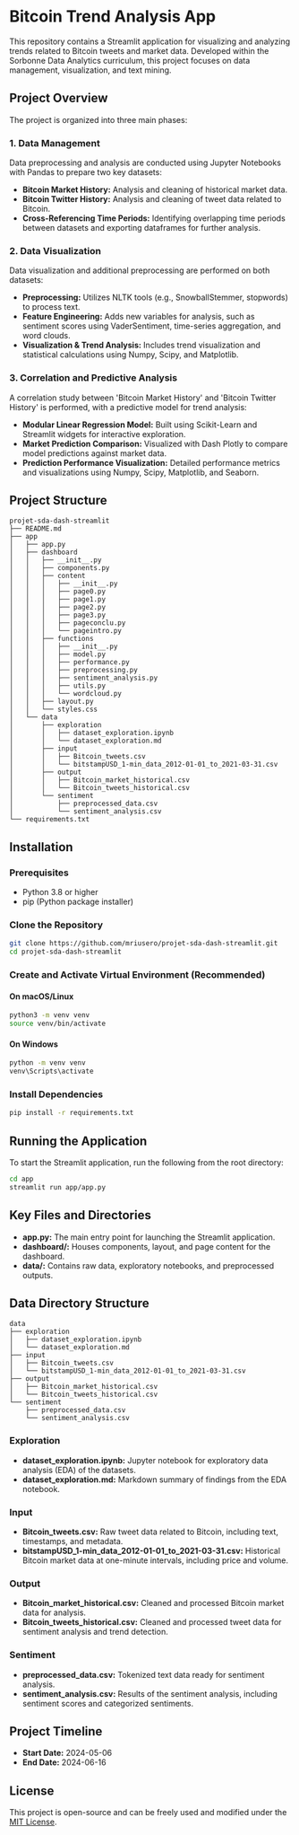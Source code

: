 # Bitcoin Trend Analysis App

This repository contains a Streamlit application for visualizing and analyzing trends related to Bitcoin tweets and market data. Developed within the Sorbonne Data Analytics curriculum, this project focuses on data management, visualization, and text mining.

## Project Overview

The project is organized into three main phases:

### 1. Data Management

Data preprocessing and analysis are conducted using Jupyter Notebooks with Pandas to prepare two key datasets:

- **Bitcoin Market History:** Analysis and cleaning of historical market data.
- **Bitcoin Twitter History:** Analysis and cleaning of tweet data related to Bitcoin.
- **Cross-Referencing Time Periods:** Identifying overlapping time periods between datasets and exporting dataframes for further analysis.

### 2. Data Visualization

Data visualization and additional preprocessing are performed on both datasets:

- **Preprocessing:** Utilizes NLTK tools (e.g., SnowballStemmer, stopwords) to process text.
- **Feature Engineering:** Adds new variables for analysis, such as sentiment scores using VaderSentiment, time-series aggregation, and word clouds.
- **Visualization & Trend Analysis:** Includes trend visualization and statistical calculations using Numpy, Scipy, and Matplotlib.

### 3. Correlation and Predictive Analysis

A correlation study between 'Bitcoin Market History' and 'Bitcoin Twitter History' is performed, with a predictive model for trend analysis:

- **Modular Linear Regression Model:** Built using Scikit-Learn and Streamlit widgets for interactive exploration.
- **Market Prediction Comparison:** Visualized with Dash Plotly to compare model predictions against market data.
- **Prediction Performance Visualization:** Detailed performance metrics and visualizations using Numpy, Scipy, Matplotlib, and Seaborn.

## Project Structure

```plaintext
projet-sda-dash-streamlit
├── README.md
├── app
│   ├── app.py
│   ├── dashboard
│   │   ├── __init__.py
│   │   ├── components.py
│   │   ├── content
│   │   │   ├── __init__.py
│   │   │   ├── page0.py
│   │   │   ├── page1.py
│   │   │   ├── page2.py
│   │   │   ├── page3.py
│   │   │   ├── pageconclu.py
│   │   │   └── pageintro.py
│   │   ├── functions
│   │   │   ├── __init__.py
│   │   │   ├── model.py
│   │   │   ├── performance.py
│   │   │   ├── preprocessing.py
│   │   │   ├── sentiment_analysis.py
│   │   │   ├── utils.py
│   │   │   └── wordcloud.py
│   │   ├── layout.py
│   │   └── styles.css
│   └── data
│       ├── exploration
│       │   ├── dataset_exploration.ipynb
│       │   └── dataset_exploration.md
│       ├── input
│       │   ├── Bitcoin_tweets.csv
│       │   └── bitstampUSD_1-min_data_2012-01-01_to_2021-03-31.csv
│       ├── output
│       │   ├── Bitcoin_market_historical.csv
│       │   └── Bitcoin_tweets_historical.csv
│       └── sentiment
│           ├── preprocessed_data.csv
│           └── sentiment_analysis.csv
└── requirements.txt
```

## Installation

### Prerequisites

- Python 3.8 or higher
- pip (Python package installer)

### Clone the Repository

```bash
git clone https://github.com/mriusero/projet-sda-dash-streamlit.git
cd projet-sda-dash-streamlit
```

### Create and Activate Virtual Environment (Recommended)

#### On macOS/Linux
```bash
python3 -m venv venv
source venv/bin/activate
```

#### On Windows
```bash
python -m venv venv
venv\Scripts\activate
```

### Install Dependencies
```bash
pip install -r requirements.txt
```

## Running the Application

To start the Streamlit application, run the following from the root directory:

```bash
cd app 
streamlit run app/app.py
```

## Key Files and Directories

- **app.py:** The main entry point for launching the Streamlit application.
- **dashboard/:** Houses components, layout, and page content for the dashboard.
- **data/:** Contains raw data, exploratory notebooks, and preprocessed outputs.

## Data Directory Structure

```plaintext
data
├── exploration
│   ├── dataset_exploration.ipynb
│   └── dataset_exploration.md
├── input
│   ├── Bitcoin_tweets.csv
│   └── bitstampUSD_1-min_data_2012-01-01_to_2021-03-31.csv
├── output
│   ├── Bitcoin_market_historical.csv
│   └── Bitcoin_tweets_historical.csv
└── sentiment
    ├── preprocessed_data.csv
    └── sentiment_analysis.csv
```

### Exploration
- **dataset_exploration.ipynb:** Jupyter notebook for exploratory data analysis (EDA) of the datasets.
- **dataset_exploration.md:** Markdown summary of findings from the EDA notebook.

### Input
- **Bitcoin_tweets.csv:** Raw tweet data related to Bitcoin, including text, timestamps, and metadata.
- **bitstampUSD_1-min_data_2012-01-01_to_2021-03-31.csv:** Historical Bitcoin market data at one-minute intervals, including price and volume.

### Output
- **Bitcoin_market_historical.csv:** Cleaned and processed Bitcoin market data for analysis.
- **Bitcoin_tweets_historical.csv:** Cleaned and processed tweet data for sentiment analysis and trend detection.

### Sentiment
- **preprocessed_data.csv:** Tokenized text data ready for sentiment analysis.
- **sentiment_analysis.csv:** Results of the sentiment analysis, including sentiment scores and categorized sentiments.

## Project Timeline

- **Start Date:** 2024-05-06
- **End Date:** 2024-06-16

## License

This project is open-source and can be freely used and modified under the [MIT License](LICENSE).